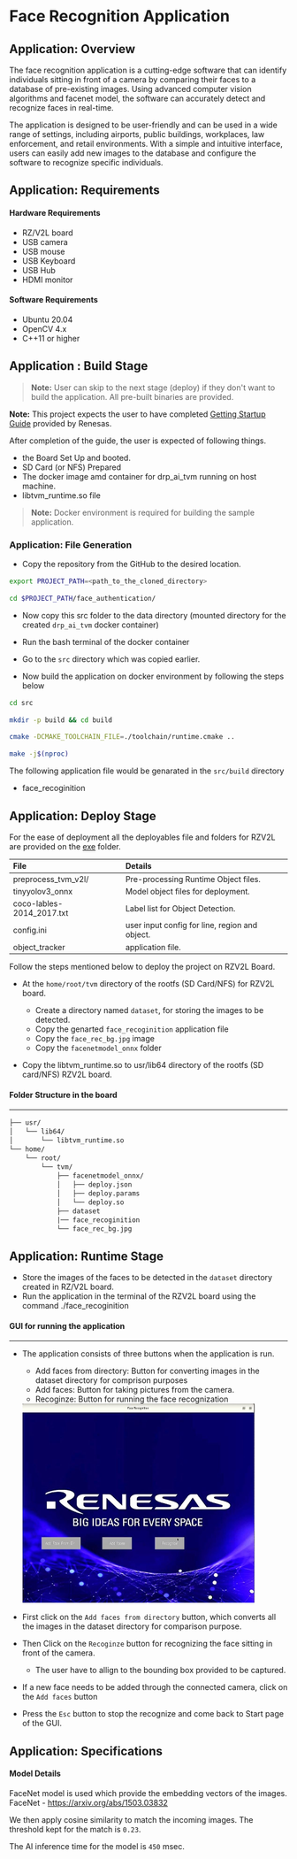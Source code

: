 # Face Recognition Application

## Application: Overview
The face recognition application is a cutting-edge software that can identify individuals sitting in front of a 
camera by comparing their faces to a database of pre-existing images. Using advanced computer vision algorithms and facenet model, 
the software can accurately detect and recognize faces in real-time.

The application is designed to be user-friendly and can be used in a wide range of settings, including airports, public buildings, 
workplaces, law enforcement, and retail environments. With a simple and intuitive interface, users can easily add new images to the 
database and configure the software to recognize specific individuals.


## Application: Requirements

#### Hardware Requirements
- RZ/V2L board
- USB camera
- USB mouse
- USB Keyboard
- USB Hub
- HDMI monitor

#### Software Requirements
- Ubuntu 20.04
- OpenCV 4.x
- C++11 or higher

## Application : Build Stage

>**Note:** User can skip to the next stage (deploy) if they don't want to build the application. All pre-built binaries are provided.

**Note:** This project expects the user to have completed [Getting Startup Guide]() provided by Renesas. 

After completion of the guide, the user is expected of following things.
- the Board Set Up and booted. 
- SD Card (or NFS) Prepared 
- The docker image amd container for drp_ai_tvm running on host machine.
- libtvm_runtime.so file 

>**Note:** Docker environment is required for building the sample application. 


### Application: File Generation

- Copy the repository from the GitHub to the desired location.
```sh
export PROJECT_PATH=<path_to_the_cloned_directory>
```
```sh
cd $PROJECT_PATH/face_authentication/
```

- Now copy this src folder to the data directory (mounted directory for the created `drp_ai_tvm` docker container)

- Run the bash terminal of the docker container 
- Go to the `src` directory which was copied earlier.
- Now build the application on docker environment by following the steps below
```sh
cd src
```
```sh
mkdir -p build && cd build
```
```sh
cmake -DCMAKE_TOOLCHAIN_FILE=./toolchain/runtime.cmake ..
```
```sh
make -j$(nproc)
```
The following application file would be genarated in the `src/build` directory
- face_recoginition

## Application: Deploy Stage

For the ease of deployment all the deployables file and folders for RZV2L are provided on the [exe](./exe) folder.

|File | Details |
|:---|:---|
|preprocess_tvm_v2l/ | Pre-processing Runtime Object files. |
|tinyyolov3_onnx | Model object files for deployment. |
|coco-lables-2014_2017.txt | Label list for Object Detection. |
|config.ini | user input config for line, region and object. |
|object_tracker | application file. |


Follow the steps mentioned below to deploy the project on RZV2L Board. 
* At the `home/root/tvm` directory of the rootfs (SD Card/NFS) for RZV2L board.
   * Create a directory named `dataset`, for storing the images to be detected. 
   * Copy the genarted `face_recoginition` application file 
   * Copy the `face_rec_bg.jpg` image
   * Copy the `facenetmodel_onnx` folder

* Copy the libtvm_runtime.so to usr/lib64 directory of the rootfs (SD card/NFS) RZV2L board.

#### Folder Structure in the board
----
```
├── usr/
│   └── lib64/
│       └── libtvm_runtime.so
└── home/
    └── root/
        └── tvm/
            ├── facenetmodel_onnx/
            │   ├── deploy.json
            │   ├── deploy.params
            │   └── deploy.so
            ├── dataset
            |── face_recoginition
            └── face_rec_bg.jpg
```

## Application: Runtime Stage


* Store the images of the faces to be detected in the `dataset` directory created in RZ/V2L board.
* Run the application in the terminal of the RZV2L board using the command
	./face_recoginition


#### GUI for running the application
--------------------------------

- The application consists of three buttons when the application is run.
	- Add faces from directory: Button for converting images in the dataset directory for comprison purposes
	- Add faces: Button for taking pictures from the camera.
	- Recoginze: Button for running the face recognization

	<img src=./images/face_authentication_front.JPG width="420" height="360">

- First click on the `Add faces from directory` button, which converts all the images in the dataset directory for comparison purpose.
* Then Click on the `Recoginze` button for recognizing the face sitting in front of the camera. 
	- The user have to allign to the bounding box provided to be captured.
* If a new face needs to be added through the connected camera, click on the `Add faces` button

* Press the `Esc` button to stop the recognize and come back to Start page of the GUI.

## Application: Specifications

#### Model Details
FaceNet model is used which provide the embedding vectors of the images.
FaceNet - https://arxiv.org/abs/1503.03832

We then apply cosine similarity to match the incoming images.
The threshold kept for the match is `0.23`.

The AI inference time for the model is `450` msec.






